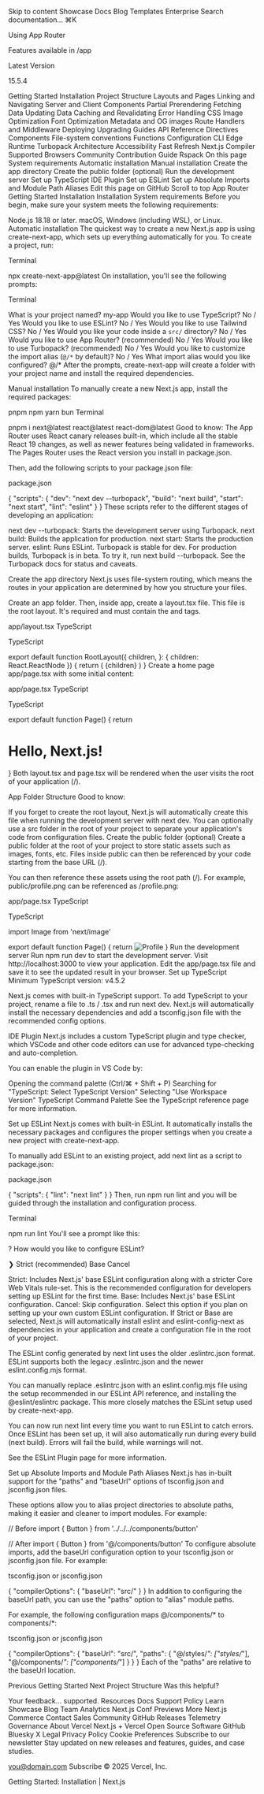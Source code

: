 Skip to content
Showcase
Docs
Blog
Templates
Enterprise
Search documentation...
⌘K

Using App Router

Features available in /app


Latest Version

15.5.4

Getting Started
Installation
Project Structure
Layouts and Pages
Linking and Navigating
Server and Client Components
Partial Prerendering
Fetching Data
Updating Data
Caching and Revalidating
Error Handling
CSS
Image Optimization
Font Optimization
Metadata and OG images
Route Handlers and Middleware
Deploying
Upgrading
Guides
API Reference
Directives
Components
File-system conventions
Functions
Configuration
CLI
Edge Runtime
Turbopack
Architecture
Accessibility
Fast Refresh
Next.js Compiler
Supported Browsers
Community
Contribution Guide
Rspack
On this page
System requirements
Automatic installation
Manual installation
Create the app directory
Create the public folder (optional)
Run the development server
Set up TypeScript
IDE Plugin
Set up ESLint
Set up Absolute Imports and Module Path Aliases
Edit this page on GitHub
Scroll to top
App Router
Getting Started
Installation
Installation
System requirements
Before you begin, make sure your system meets the following requirements:

Node.js 18.18 or later.
macOS, Windows (including WSL), or Linux.
Automatic installation
The quickest way to create a new Next.js app is using create-next-app, which sets up everything automatically for you. To create a project, run:

Terminal

npx create-next-app@latest
On installation, you'll see the following prompts:

Terminal

What is your project named? my-app
Would you like to use TypeScript? No / Yes
Would you like to use ESLint? No / Yes
Would you like to use Tailwind CSS? No / Yes
Would you like your code inside a `src/` directory? No / Yes
Would you like to use App Router? (recommended) No / Yes
Would you like to use Turbopack? (recommended) No / Yes
Would you like to customize the import alias (`@/*` by default)? No / Yes
What import alias would you like configured? @/*
After the prompts, create-next-app will create a folder with your project name and install the required dependencies.

Manual installation
To manually create a new Next.js app, install the required packages:

pnpm
npm
yarn
bun
Terminal

pnpm i next@latest react@latest react-dom@latest
Good to know: The App Router uses React canary releases built-in, which include all the stable React 19 changes, as well as newer features being validated in frameworks. The Pages Router uses the React version you install in package.json.

Then, add the following scripts to your package.json file:

package.json

{
  "scripts": {
    "dev": "next dev --turbopack",
    "build": "next build",
    "start": "next start",
    "lint": "eslint"
  }
}
These scripts refer to the different stages of developing an application:

next dev --turbopack: Starts the development server using Turbopack.
next build: Builds the application for production.
next start: Starts the production server.
eslint: Runs ESLint.
Turbopack is stable for dev. For production builds, Turbopack is in beta. To try it, run next build --turbopack. See the Turbopack docs for status and caveats.

Create the app directory
Next.js uses file-system routing, which means the routes in your application are determined by how you structure your files.

Create an app folder. Then, inside app, create a layout.tsx file. This file is the root layout. It's required and must contain the <html> and <body> tags.

app/layout.tsx
TypeScript

TypeScript

export default function RootLayout({
  children,
}: {
  children: React.ReactNode
}) {
  return (
    <html lang="en">
      <body>{children}</body>
    </html>
  )
}
Create a home page app/page.tsx with some initial content:

app/page.tsx
TypeScript

TypeScript

export default function Page() {
  return <h1>Hello, Next.js!</h1>
}
Both layout.tsx and page.tsx will be rendered when the user visits the root of your application (/).

App Folder Structure
Good to know:

If you forget to create the root layout, Next.js will automatically create this file when running the development server with next dev.
You can optionally use a src folder in the root of your project to separate your application's code from configuration files.
Create the public folder (optional)
Create a public folder at the root of your project to store static assets such as images, fonts, etc. Files inside public can then be referenced by your code starting from the base URL (/).

You can then reference these assets using the root path (/). For example, public/profile.png can be referenced as /profile.png:

app/page.tsx
TypeScript

TypeScript

import Image from 'next/image'
 
export default function Page() {
  return <Image src="/profile.png" alt="Profile" width={100} height={100} />
}
Run the development server
Run npm run dev to start the development server.
Visit http://localhost:3000 to view your application.
Edit the app/page.tsx file and save it to see the updated result in your browser.
Set up TypeScript
Minimum TypeScript version: v4.5.2

Next.js comes with built-in TypeScript support. To add TypeScript to your project, rename a file to .ts / .tsx and run next dev. Next.js will automatically install the necessary dependencies and add a tsconfig.json file with the recommended config options.

IDE Plugin
Next.js includes a custom TypeScript plugin and type checker, which VSCode and other code editors can use for advanced type-checking and auto-completion.

You can enable the plugin in VS Code by:

Opening the command palette (Ctrl/⌘ + Shift + P)
Searching for "TypeScript: Select TypeScript Version"
Selecting "Use Workspace Version"
TypeScript Command Palette
See the TypeScript reference page for more information.

Set up ESLint
Next.js comes with built-in ESLint. It automatically installs the necessary packages and configures the proper settings when you create a new project with create-next-app.

To manually add ESLint to an existing project, add next lint as a script to package.json:

package.json

{
  "scripts": {
    "lint": "next lint"
  }
}
Then, run npm run lint and you will be guided through the installation and configuration process.

Terminal

npm run lint
You'll see a prompt like this:

? How would you like to configure ESLint?

❯ Strict (recommended) Base Cancel

Strict: Includes Next.js' base ESLint configuration along with a stricter Core Web Vitals rule-set. This is the recommended configuration for developers setting up ESLint for the first time.
Base: Includes Next.js' base ESLint configuration.
Cancel: Skip configuration. Select this option if you plan on setting up your own custom ESLint configuration.
If Strict or Base are selected, Next.js will automatically install eslint and eslint-config-next as dependencies in your application and create a configuration file in the root of your project.

The ESLint config generated by next lint uses the older .eslintrc.json format. ESLint supports both the legacy .eslintrc.json and the newer eslint.config.mjs format.

You can manually replace .eslintrc.json with an eslint.config.mjs file using the setup recommended in our ESLint API reference, and installing the @eslint/eslintrc package. This more closely matches the ESLint setup used by create-next-app.

You can now run next lint every time you want to run ESLint to catch errors. Once ESLint has been set up, it will also automatically run during every build (next build). Errors will fail the build, while warnings will not.

See the ESLint Plugin page for more information.

Set up Absolute Imports and Module Path Aliases
Next.js has in-built support for the "paths" and "baseUrl" options of tsconfig.json and jsconfig.json files.

These options allow you to alias project directories to absolute paths, making it easier and cleaner to import modules. For example:


// Before
import { Button } from '../../../components/button'
 
// After
import { Button } from '@/components/button'
To configure absolute imports, add the baseUrl configuration option to your tsconfig.json or jsconfig.json file. For example:

tsconfig.json or jsconfig.json

{
  "compilerOptions": {
    "baseUrl": "src/"
  }
}
In addition to configuring the baseUrl path, you can use the "paths" option to "alias" module paths.

For example, the following configuration maps @/components/* to components/*:

tsconfig.json or jsconfig.json

{
  "compilerOptions": {
    "baseUrl": "src/",
    "paths": {
      "@/styles/*": ["styles/*"],
      "@/components/*": ["components/*"]
    }
  }
}
Each of the "paths" are relative to the baseUrl location.

Previous
Getting Started
Next
Project Structure
Was this helpful?





Your feedback...
supported.
Resources
Docs
Support Policy
Learn
Showcase
Blog
Team
Analytics
Next.js Conf
Previews
More
Next.js Commerce
Contact Sales
Community
GitHub
Releases
Telemetry
Governance
About Vercel
Next.js + Vercel
Open Source Software
GitHub
Bluesky
X
Legal
Privacy Policy
Cookie Preferences
Subscribe to our newsletter
Stay updated on new releases and features, guides, and case studies.

you@domain.com
Subscribe
© 2025 Vercel, Inc.




Getting Started: Installation | Next.js